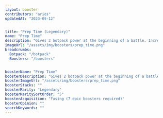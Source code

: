 ```yaml
---
layout: booster
contributors: "arios"
updatedAt: "2023-09-12"


title: "Prep Time (Legendary)"
name: "Prep Time"
description: "Gives 2 botpack power at the beginning of a battle. Increases botpack power generation rate by 20%"
imageUrl: "/assets/img/boosters/prep_time.png"
breadcrumbs:
  Botpack: "/botpack"
  Boosters: "/boosters"


boosterName: "Prep Time"
boosterDescription: "Gives 2 botpack power at the beginning of a battle. Increases botpack power generation rate by 20%"
boosterImageUrl: "/assets/img/boosters/prep_time.png"
boosterStacks: ""
boosterRarity: "Legendary"
boosterRaritySortOrder: "5"
boosterAcquisition: "Fusing (7 epic boosters required)"
boosterOpinion: ""
searchKeywords: ""
---
```


